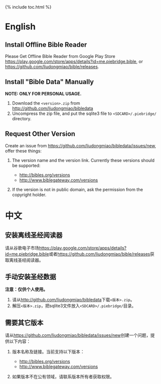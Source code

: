 {% include toc.html %}

# English

## Install Offline Bible Reader

Please Get Offline Bible Reader from Google Play Store <https://play.google.com/store/apps/details?id=me.piebridge.bible>, or <https://github.com/liudongmiao/bible/releases>.

## Install "Bible Data" Manually

**NOTE: ONLY FOR PERSONAL USAGE.**

1. Download the `<version>.zip` from <http://github.com/liudongmiao/bibledata>
1. Uncompress the zip file, and put the sqlite3 file to `<SDCARD>/.piebridge/` directory.

## Request Other Version

Create an issue from <https://github.com/liudongmiao/bibledata/issues/new>, offer these things:

1. The version name and the version link. Currently these versions should be supported:
   * <http://bibles.org/versions>
   * <http://www.biblegateway.com/versions>

1. If the version is not in public domain, ask the permission from the copyright holder.

# 中文

## 安装离线圣经阅读器

请从谷歌电子市场<https://play.google.com/store/apps/details?id=me.piebridge.bible>或者<https://github.com/liudongmiao/bible/releases>获取离线圣经阅读器。

## 手动安装圣经数据

**注意：仅供个人使用。**

1. 请从<http://github.com/liudongmiao/bibledata>下载`<版本>.zip`。
1. 解压`<版本>.zip`，把sqlite3文件放入`<SDCARD>/.piebridge/`目录。

## 需要其它版本

请从<https://github.com/liudongmiao/bibledata/issues/new>创建一个问题，提供以下内容：

1. 版本名称及链接。当前支持以下版本：
   * <http://bibles.org/versions>
   * <http://www.biblegateway.com/versions>

1. 如果版本不在公有领域，请联系版本所有者获取权限。
